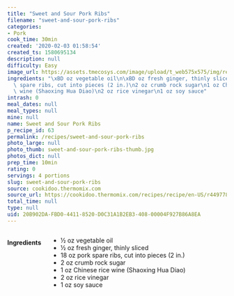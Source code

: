 ```yaml
---
title: "Sweet and Sour Pork Ribs"
filename: "sweet-and-sour-pork-ribs"
categories:
- Pork
cook_time: 30min
created: '2020-02-03 01:58:54'
created_ts: 1580695134
description: null
difficulty: Easy
image_url: https://assets.tmecosys.com/image/upload/t_web575x575/img/recipe/ras/Assets/F772BA2A-2A16-4BAC-987F-29DCE887942E/Derivates/887DE0F0-8570-4E9C-8FD8-238A90CF4593.jpg
ingredients: "\xBD oz vegetable oil\n\xBD oz fresh ginger, thinly sliced\n18 oz pork\
  \ spare ribs, cut into pieces (2 in.)\n2 oz crumb rock sugar\n1 oz Chinese rice\
  \ wine (Shaoxing Hua Diao)\n2 oz rice vinegar\n1 oz soy sauce"
intrash: 0
meal_dates: null
meal_types: null
mine: null
name: Sweet and Sour Pork Ribs
p_recipe_id: 63
permalink: /recipes/sweet-and-sour-pork-ribs
photo_large: null
photo_thumb: sweet-and-sour-pork-ribs-thumb.jpg
photos_dict: null
prep_time: 10min
rating: 0
servings: 4 portions
slug: sweet-and-sour-pork-ribs
source: cookidoo.thermomix.com
source_url: https://cookidoo.thermomix.com/recipes/recipe/en-US/r449778
total_time: null
type: null
uid: 20B902DA-FBD0-4411-8520-D0C31A1B2EB3-408-00004F927B86A8EA
---
```

<div class="large-8 medium-7 columns" id="writeup">	</div><!-- #writeup -->
</div><!-- #row-one -->
<div class="row" id="row-two">	<div class="medium-4 small-5 columns" id="ingredients"><h4>Ingredients</h4><div class="box box-ingredients content"><ul>
<li>½ oz vegetable oil</li>
<li>½ oz fresh ginger, thinly sliced</li>
<li>18 oz pork spare ribs, cut into pieces (2 in.)</li>
<li>2 oz crumb rock sugar</li>
<li>1 oz Chinese rice wine (Shaoxing Hua Diao)</li>
<li>2 oz rice vinegar</li>
<li>1 oz soy sauce</li>
</ul>
</div>	</div>	<div class="medium-6 small-7 columns" id="directions">	</div>